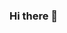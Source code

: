### Hi there 👋

<!--
**Nitishupkr/Nitishupkr** is a ✨ _special_ ✨ repository because its `README.md` (this file) appears on your GitHub profile.

Here are some ideas to get you started:
<h1 align="center">Hi 👋, I'm Nitish Tiwari</h1>
<h3 align="center">Open Source Contributor</h3>

<p align="left"> <img src="https://komarev.com/ghpvc/?username=nitishupkr&label=Profile%20views&color=0e75b6&style=flat" alt="nitishupkr" /> </p>

<p align="left"> <a href="https://github.com/ryo-ma/github-profile-trophy"><img src="https://github-profile-trophy.vercel.app/?username=nitishupkr" alt="nitishupkr" /></a> </p>

<p align="left"> <a href="https://twitter.com/nitishupkr" target="blank"><img src="https://img.shields.io/twitter/follow/nitishupkr?logo=twitter&style=for-the-badge" alt="nitishupkr" /></a> </p>

- 💬 Ask me about **WEB DEVELOPMENT,JAVA,C,NETWORKING,GOLANG,LINUX,DOCKER**

- 📫 How to reach me **nitishupke@gmail.com**

- ⚡ Fun fact **I am not lazy i m very very relaxed**

<h3 align="left">Connect with me:</h3>
<p align="left">
<a href="https://twitter.com/nitishupkr" target="blank"><img align="center" src="https://raw.githubusercontent.com/rahuldkjain/github-profile-readme-generator/master/src/images/icons/Social/twitter.svg" alt="nitishupkr" height="30" width="40" /></a>
<a href="https://linkedin.com/in/https://www.linkedin.com/in/nitish-tiwari-532388216/" target="blank"><img align="center" src="https://raw.githubusercontent.com/rahuldkjain/github-profile-readme-generator/master/src/images/icons/Social/linked-in-alt.svg" alt="https://www.linkedin.com/in/nitish-tiwari-532388216/" height="30" width="40" /></a>
<a href="https://instagram.com/nitishupkr" target="blank"><img align="center" src="https://raw.githubusercontent.com/rahuldkjain/github-profile-readme-generator/master/src/images/icons/Social/instagram.svg" alt="nitishupkr" height="30" width="40" /></a>
<a href="https://www.codechef.com/users/nitish_8423" target="blank"><img align="center" src="https://cdn.jsdelivr.net/npm/simple-icons@3.1.0/icons/codechef.svg" alt="nitish_8423" height="30" width="40" /></a>
<a href="https://www.leetcode.com/https://leetcode.com/nitishupkr/" target="blank"><img align="center" src="https://raw.githubusercontent.com/rahuldkjain/github-profile-readme-generator/master/src/images/icons/Social/leet-code.svg" alt="https://leetcode.com/nitishupkr/" height="30" width="40" /></a>
<a href="https://auth.geeksforgeeks.org/user/nitishupkr" target="blank"><img align="center" src="https://raw.githubusercontent.com/rahuldkjain/github-profile-readme-generator/master/src/images/icons/Social/geeks-for-geeks.svg" alt="nitishupkr" height="30" width="40" /></a>
</p>

<h3 align="left">Languages and Tools:</h3>
<p align="left"> <a href="https://www.cprogramming.com/" target="_blank" rel="noreferrer"> <img src="https://raw.githubusercontent.com/devicons/devicon/master/icons/c/c-original.svg" alt="c" width="40" height="40"/> </a> <a href="https://www.w3schools.com/css/" target="_blank" rel="noreferrer"> <img src="https://raw.githubusercontent.com/devicons/devicon/master/icons/css3/css3-original-wordmark.svg" alt="css3" width="40" height="40"/> </a> <a href="https://dart.dev" target="_blank" rel="noreferrer"> <img src="https://www.vectorlogo.zone/logos/dartlang/dartlang-icon.svg" alt="dart" width="40" height="40"/> </a> <a href="https://www.docker.com/" target="_blank" rel="noreferrer"> <img src="https://raw.githubusercontent.com/devicons/devicon/master/icons/docker/docker-original-wordmark.svg" alt="docker" width="40" height="40"/> </a> <a href="https://flutter.dev" target="_blank" rel="noreferrer"> <img src="https://www.vectorlogo.zone/logos/flutterio/flutterio-icon.svg" alt="flutter" width="40" height="40"/> </a> <a href="https://golang.org" target="_blank" rel="noreferrer"> <img src="https://raw.githubusercontent.com/devicons/devicon/master/icons/go/go-original.svg" alt="go" width="40" height="40"/> </a> <a href="https://www.w3.org/html/" target="_blank" rel="noreferrer"> <img src="https://raw.githubusercontent.com/devicons/devicon/master/icons/html5/html5-original-wordmark.svg" alt="html5" width="40" height="40"/> </a> <a href="https://www.java.com" target="_blank" rel="noreferrer"> <img src="https://raw.githubusercontent.com/devicons/devicon/master/icons/java/java-original.svg" alt="java" width="40" height="40"/> </a> <a href="https://developer.mozilla.org/en-US/docs/Web/JavaScript" target="_blank" rel="noreferrer"> <img src="https://raw.githubusercontent.com/devicons/devicon/master/icons/javascript/javascript-original.svg" alt="javascript" width="40" height="40"/> </a> <a href="https://nodejs.org" target="_blank" rel="noreferrer"> <img src="https://raw.githubusercontent.com/devicons/devicon/master/icons/nodejs/nodejs-original-wordmark.svg" alt="nodejs" width="40" height="40"/> </a> <a href="https://reactjs.org/" target="_blank" rel="noreferrer"> <img src="https://raw.githubusercontent.com/devicons/devicon/master/icons/react/react-original-wordmark.svg" alt="react" width="40" height="40"/> </a> <a href="https://reactnative.dev/" target="_blank" rel="noreferrer"> <img src="https://reactnative.dev/img/header_logo.svg" alt="reactnative" width="40" height="40"/> </a> </p>

<p><img align="left" src="https://github-readme-stats.vercel.app/api/top-langs?username=nitishupkr&show_icons=true&locale=en&layout=compact" alt="nitishupkr" /></p>

<p>&nbsp;<img align="center" src="https://github-readme-stats.vercel.app/api?username=nitishupkr&show_icons=true&locale=en" alt="nitishupkr" /></p>

<p><img align="center" src="https://github-readme-streak-stats.herokuapp.com/?user=nitishupkr&" alt="nitishupkr" /></p>
